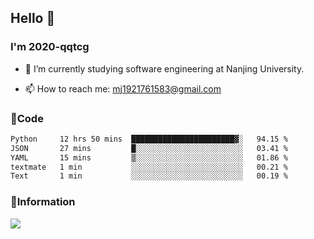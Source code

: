 ## Hello 👋


### I'm 2020-qqtcg

- 🔭 I’m currently studying software engineering at Nanjing University. 
<!-- - 🌱 I’m currently learning MLsys and -->
<!-- - 👯 I’m looking to collaborate on ... -->
<!-- - 🤔 I’m looking for help with ... -->
<!-- - 💬 Ask me about ... -->
- 📫 How to reach me: mj1921761583@gmail.com
<!-- - 😄 Pronouns: ... -->
<!-- - ⚡ Fun fact: ... -->

### 🌱Code
<!--START_SECTION:waka-->

```txt
Python     12 hrs 50 mins  ███████████████████████▓░   94.15 %
JSON       27 mins         █░░░░░░░░░░░░░░░░░░░░░░░░   03.41 %
YAML       15 mins         ▒░░░░░░░░░░░░░░░░░░░░░░░░   01.86 %
textmate   1 min           ░░░░░░░░░░░░░░░░░░░░░░░░░   00.21 %
Text       1 min           ░░░░░░░░░░░░░░░░░░░░░░░░░   00.19 %
```

<!--END_SECTION:waka-->

### 💬Information
![](https://github-readme-stats.vercel.app/api?username=2020-qqtcg&theme=buefy&hide_border=false)


<!-- <div align="center"> <img src="https://github-readme-activity-graph.vercel.app/graph?username=2020-qqtcg&theme=minimal" /> </div> -->


